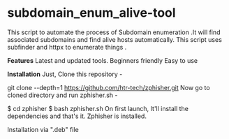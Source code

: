 # subdomain_enum_alive-tool
This script to automate the process of Subdomain enumeration .It will find associated subdomains and find alive hosts automatically. This script uses subfinder and httpx to enumerate things .

**Features**
Latest and updated tools.
Beginners friendly
Easy to use


**Installation**
Just, Clone this repository -

git clone --depth=1 https://github.com/htr-tech/zphisher.git
Now go to cloned directory and run zphisher.sh -

$ cd zphisher
$ bash zphisher.sh
On first launch, It'll install the dependencies and that's it. Zphisher is installed.

Installation via ".deb" file
